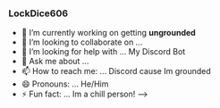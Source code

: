 ### LockDice606
- 🔭 I’m currently working on getting **ungrounded**
- 👯 I’m looking to collaborate on ...
- 🤔 I’m looking for help with ... My Discord Bot
- 💬 Ask me about ...
- 📫 How to reach me: ... Discord cause Im grounded
- 😄 Pronouns: ... He/Him
- ⚡ Fun fact: ... Im a chill person!
-->

<!--
**LockDice606/LockDice606** is a ✨ _special_ ✨ repository because its `README.md` (this file) appears on your GitHub profile.

Here are some ideas to get you started:

